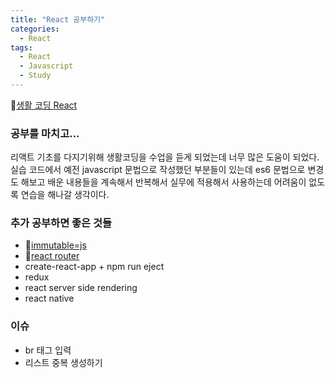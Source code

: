 ```yaml
---
title: "React 공부하기"
categories:
  - React
tags:
  - React
  - Javascript
  - Study
---
```


 🔗[생활 코딩 React](https://opentutorials.org/module/4058)

### 공부를 마치고...
리액트 기초를 다지기위해 생활코딩을 수업을 듣게 되었는데 너무 많은 도움이 되었다.
실습 코드에서 예전 javascript 문법으로 작성했던 부분들이 있는데
es6 문법으로 변경도 해보고 배운 내용들을 계속해서 반복해서 실무에 적용해서 사용하는데
어려움이 없도록 연습을 해나갈 생각이다.

### 추가 공부하면 좋은 것들
- 🔗[immutable=js](https://immutable-js.github.io/immutable-js/)
- 🔗[react router](https://reactrouter.com/)
- create-react-app + npm run eject
- redux
- react server side rendering
- react native

### 이슈
- br 태그 입력
- 리스트 중복 생성하기

